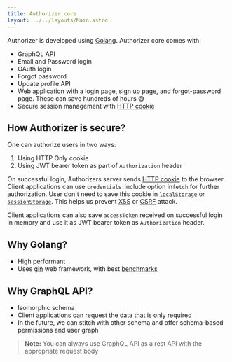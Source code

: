 ```yaml
---
title: Authorizer core
layout: ../../layouts/Main.astro
---
```


Authorizer is developed using [Golang](https://golang.org/). Authorizer core comes with:

- GraphQL API
- Email and Password login
- OAuth login
- Forgot password
- Update profile API
- Web application with a login page, sign up page, and forgot-password page. These can save hundreds of hours 😅
- Secure session management with [HTTP cookie](https://developer.mozilla.org/en-US/docs/Web/HTTP/Cookies)

## How Authorizer is secure?

One can authorize users in two ways:

1. Using HTTP Only cookie
2. Using JWT bearer token as part of `Authorization` header

On successful login, Authorizers server sends [HTTP cookie](https://developer.mozilla.org/en-US/docs/Web/HTTP/Cookies) to the browser. Client applications can use `credentials:`include option in`fetch` for further authorization. User don't need to save this cookie in [`localStorage`](https://developer.mozilla.org/en-US/docs/Tools/Storage_Inspector/Local_Storage_Session_Storage) or [`sessionStorage`](https://developer.mozilla.org/en-US/docs/Tools/Storage_Inspector/Local_Storage_Session_Storage). This helps us prevent [XSS](https://owasp.org/www-community/attacks/xss/) or [CSRF](https://en.wikipedia.org/wiki/Cross-site_request_forgery) attack.

Client applications can also save `accessToken` received on successful login in memory and use it as JWT bearer token as `Authorization` header.

## Why Golang?

- High performant
- Uses [gin](https://github.com/gin-gonic/gin#gin-web-framework) web framework, with best [benchmarks](<(https://github.com/gin-gonic/gin#benchmarks)>)

## Why GraphQL API?

- Isomorphic schema
- Client applications can request the data that is only required
- In the future, we can stitch with other schema and offer schema-based permissions and user graph

> **Note:** You can always use GraphQL API as a rest API with the appropriate request body

